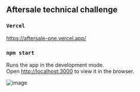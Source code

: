 ## Aftersale technical challenge


### `Vercel`

https://aftersale-one.vercel.app/

### `npm start`

Runs the app in the development mode.\
Open [http://localhost:3000](http://localhost:3000) to view it in the browser.

![image](https://user-images.githubusercontent.com/40503929/107959085-aa168900-6f81-11eb-8e1d-f44af4c50f31.png)


